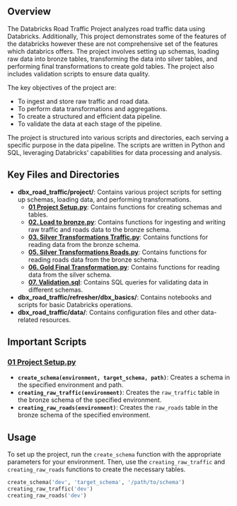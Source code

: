 ## Overview

The Databricks Road Traffic Project analyzes road traffic data using Databricks. Additionally, This project demonstrates some of the features of the databricks however these are not comprehensive set of the features which databrics offers. The project involves setting up schemas, loading raw data into bronze tables, transforming the data into silver tables, and performing final transformations to create gold tables. The project also includes validation scripts to ensure data quality.

The key objectives of the project are:
- To ingest and store raw traffic and road data.
- To perform data transformations and aggregations.
- To create a structured and efficient data pipeline.
- To validate the data at each stage of the pipeline.

The project is structured into various scripts and directories, each serving a specific purpose in the data pipeline. The scripts are written in Python and SQL, leveraging Databricks' capabilities for data processing and analysis.

## Key Files and Directories

- **dbx_road_traffic/project/**: Contains various project scripts for setting up schemas, loading data, and performing transformations.
  - **[01 Project Setup.py](dbx_road_traffic/project/01%20Project%20Setup.py)**: Contains functions for creating schemas and tables.
  - **[02. Load to bronze.py](dbx_road_traffic/project/02.%20Load%20to%20bronze.py)**: Contains functions for ingesting and writing raw traffic and roads data to the bronze schema.
  - **[03. Silver Transformations Traffic.py](dbx_road_traffic/project/03.%20Silver%20Transformations%20Traffic.py)**: Contains functions for reading data from the bronze schema.
  - **[05. Silver Transformations Roads.py](dbx_road_traffic/project/05.%20Silver%20Transformations%20Roads.py)**: Contains functions for reading roads data from the bronze schema.
  - **[06. Gold Final Transformation.py](dbx_road_traffic/project/06.%20Gold%20Final%20Transformation.py)**: Contains functions for reading data from the silver schema.
  - **[07. Validation.sql](dbx_road_traffic/project/07.%20Validation.sql)**: Contains SQL queries for validating data in different schemas.
- **dbx_road_traffic/refresher/dbx_basics/**: Contains notebooks and scripts for basic Databricks operations.
- **dbx_road_traffic/data/**: Contains configuration files and other data-related resources.

## Important Scripts

### [01 Project Setup.py](dbx_road_traffic/project/01%20Project%20Setup.py)

- **`create_schema(environment, target_schema, path)`**: Creates a schema in the specified environment and path.
- **`creating_raw_traffic(environment)`**: Creates the `raw_traffic` table in the bronze schema of the specified environment.
- **`creating_raw_roads(environment)`**: Creates the `raw_roads` table in the bronze schema of the specified environment.

## Usage

To set up the project, run the `create_schema` function with the appropriate parameters for your environment. Then, use the `creating_raw_traffic` and `creating_raw_roads` functions to create the necessary tables.

```python
create_schema('dev', 'target_schema', '/path/to/schema')
creating_raw_traffic('dev')
creating_raw_roads('dev')